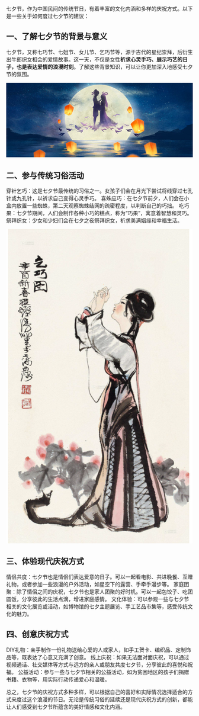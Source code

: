 七夕节，作为中国民间的传统节日，有着丰富的文化内涵和多样的庆祝方式。以下是一些关于如何度过七夕节的建议：
## 一、了解七夕节的背景与意义
七夕节，又称七巧节、七姐节、女儿节、乞巧节等，源于古代的星纪崇拜，后衍生出牛郎织女相会的爱情故事。这一天，不仅是女性**祈求心灵手巧、展示巧艺的日子，也是表达爱情的浪漫时刻**。了解这些背景知识，可以让你更加深入地感受七夕节的氛围。

![1](https://raw.githubusercontent.com/Wendy-Wu/imagebed/main/img/1.jpg)

## 二、参与传统习俗活动

穿针乞巧：这是七夕节最传统的习俗之一。女孩子们会在月光下尝试将线穿过七孔针或九孔针，以祈求自己变得心灵手巧。
喜蛛应巧：在七夕节前夕，人们会在小盒内放置一些蜘蛛，第二天观察蜘蛛结网的疏密程度，以判断自己的巧拙。
吃巧果：七夕节期间，人们会制作各种小巧的糕点，称为“巧果”，寓意着智慧和灵巧。
祭拜织女：少女和少妇们会在七夕之夜祭拜织女，祈求美满姻缘和幸福生活。

![2](https://raw.githubusercontent.com/Wendy-Wu/imagebed/main/img/2.png)

## 三、体验现代庆祝方式

情侣共度：七夕节也是情侣们表达爱意的日子。可以一起看电影、共进晚餐、互赠礼物，或者参加一些浪漫的户外活动，如星空下的露营、手牵手漫步等。
家庭团聚：除了情侣之间的庆祝，七夕节也是家人团聚的好时机。可以一起包饺子、吃团圆饭，分享彼此的生活点滴，增进家庭感情。
文化体验：可以参观一些与七夕节相关的文化展览或活动，如博物馆的七夕主题展览、手工艺品市集等，感受传统文化的魅力。

## 四、创意庆祝方式

DIY礼物：亲手制作一份礼物送给心爱的人或家人，如手工贺卡、编织品、定制饰品等，既表达了心意又充满了创意。
线上庆祝：如果无法面对面庆祝，可以通过视频通话、社交媒体等方式与远方的亲人或朋友共度七夕节，分享彼此的喜悦和祝福。
公益活动：参与一些与七夕节相关的公益活动，如为贫困地区的孩子们捐赠书籍、衣物等，用实际行动传递爱心和温暖。

总之，七夕节的庆祝方式多种多样，可以根据自己的喜好和实际情况选择适合的方式来度过这个浪漫的节日。无论是传统习俗的延续还是现代庆祝方式的创新，都能让人们感受到七夕节所蕴含的美好情感和文化内涵。